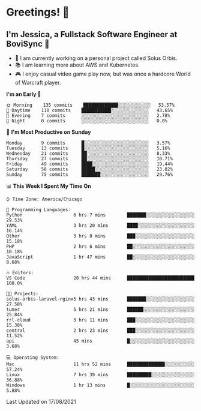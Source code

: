 # Greetings! 🧠

## I'm Jessica, a Fullstack Software Engineer at BoviSync 🐄

- 🌟 I am currently working on a personal project called Solus Orbis.
- 📚 I am learning more about AWS and Kubernetes.
- 🎮 I enjoy casual video game play now, but was once a hardcore World of Warcraft player.

<!--START_SECTION:waka-->
**I'm an Early 🐤** 

```text
🌞 Morning    135 commits    █████████████░░░░░░░░░░░░   53.57% 
🌆 Daytime    110 commits    ███████████░░░░░░░░░░░░░░   43.65% 
🌃 Evening    7 commits      ░░░░░░░░░░░░░░░░░░░░░░░░░   2.78% 
🌙 Night      0 commits      ░░░░░░░░░░░░░░░░░░░░░░░░░   0.0%

```
📅 **I'm Most Productive on Sunday** 

```text
Monday       9 commits      █░░░░░░░░░░░░░░░░░░░░░░░░   3.57% 
Tuesday      13 commits     █░░░░░░░░░░░░░░░░░░░░░░░░   5.16% 
Wednesday    21 commits     ██░░░░░░░░░░░░░░░░░░░░░░░   8.33% 
Thursday     27 commits     ██░░░░░░░░░░░░░░░░░░░░░░░   10.71% 
Friday       49 commits     ████░░░░░░░░░░░░░░░░░░░░░   19.44% 
Saturday     58 commits     █████░░░░░░░░░░░░░░░░░░░░   23.02% 
Sunday       75 commits     ███████░░░░░░░░░░░░░░░░░░   29.76%

```


📊 **This Week I Spent My Time On** 

```text
⌚︎ Time Zone: America/Chicago

💬 Programming Languages: 
Python                   6 hrs 7 mins        ███████░░░░░░░░░░░░░░░░░░   29.53% 
YAML                     3 hrs 20 mins       ████░░░░░░░░░░░░░░░░░░░░░   16.14% 
Other                    3 hrs 8 mins        ███░░░░░░░░░░░░░░░░░░░░░░   15.18% 
PHP                      2 hrs 6 mins        ██░░░░░░░░░░░░░░░░░░░░░░░   10.18% 
JavaScript               1 hr 47 mins        ██░░░░░░░░░░░░░░░░░░░░░░░   8.68%

🔥 Editors: 
VS Code                  20 hrs 44 mins      █████████████████████████   100.0%

🐱‍💻 Projects: 
solus-orbis-laravel-nginx5 hrs 43 mins       ███████░░░░░░░░░░░░░░░░░░   27.58% 
tuner                    5 hrs 21 mins       ██████░░░░░░░░░░░░░░░░░░░   25.84% 
rrl-cloud                3 hrs 11 mins       ███░░░░░░░░░░░░░░░░░░░░░░   15.38% 
central                  2 hrs 23 mins       ███░░░░░░░░░░░░░░░░░░░░░░   11.52% 
api                      45 mins             █░░░░░░░░░░░░░░░░░░░░░░░░   3.68%

💻 Operating System: 
Mac                      11 hrs 52 mins      ██████████████░░░░░░░░░░░   57.24% 
Linux                    7 hrs 39 mins       █████████░░░░░░░░░░░░░░░░   36.88% 
Windows                  1 hr 13 mins        █░░░░░░░░░░░░░░░░░░░░░░░░   5.88%

```


 Last Updated on 17/08/2021
<!--END_SECTION:waka-->

<!--
**jessikuh/jessikuh** is a ✨ _special_ ✨ repository because its `README.md` (this file) appears on your GitHub profile.

Here are some ideas to get you started:

- 🔭 I’m currently working on ...
- 🌱 I’m currently learning ...
- 👯 I’m looking to collaborate on ...
- 🤔 I’m looking for help with ...
- 💬 Ask me about ...
- 📫 How to reach me: ...
- 😄 Pronouns: ...
- ⚡ Fun fact: ...
-->

